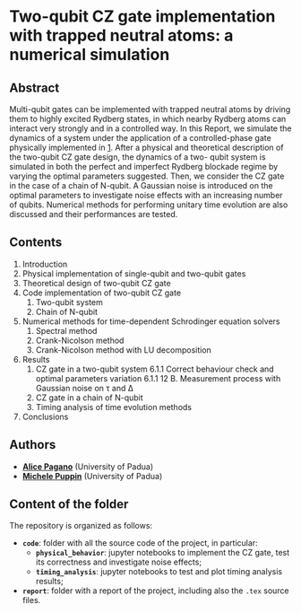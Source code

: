 # Two-qubit CZ gate implementation with trapped neutral atoms: a numerical simulation

## Abstract

Multi-qubit gates can be implemented with trapped neutral atoms by driving them to highly excited Rydberg states, in which nearby Rydberg atoms can interact very strongly and in a controlled way. In this Report, we simulate the dynamics of a system under the application of a controlled-phase gate physically implemented in [1](https://arxiv.org/abs/1908.06101). After a physical and theoretical description of the two-qubit CZ gate design, the dynamics of a two- qubit system is simulated in both the perfect and imperfect Rydberg blockade regime by varying the optimal parameters suggested. Then, we consider the CZ gate in the case of a chain of N-qubit. A Gaussian noise is introduced on the optimal parameters to investigate noise effects with an increasing number of qubits. Numerical methods for performing unitary time evolution are also discussed and their performances are tested.

## Contents

1. Introduction
2. Physical implementation of single-qubit and two-qubit gates
3. Theoretical design of two-qubit CZ gate
4. Code implementation of two-qubit CZ gate
    1. Two-qubit system
    2. Chain of N-qubit
5. Numerical methods for time-dependent Schrodinger equation solvers
    1. Spectral method
    2. Crank-Nicolson method
    3. Crank-Nicolson method with LU decomposition
6. Results
    1. CZ gate in a two-qubit system
        6.1.1 Correct behaviour check and optimal parameters variation
        6.1.1 12 B. Measurement process with Gaussian noise on τ and ∆
    2. CZ gate in a chain of N-qubit
    3. Timing analysis of time evolution methods
7. Conclusions


## Authors

* [**Alice Pagano**](https://github.com/AlicePagano) (University of Padua)
* [**Michele Puppin**](https://github.com/michelepuppin) (University of Padua)

## Content of the folder

The repository is organized as follows:
* **`code`**: folder with all the source code of the project, in particular:
    * **`physical_behavior`**: jupyter notebooks to implement the CZ gate, test its correctness and investigate noise effects;
    * **`timing_analysis`**: jupyter notebooks to test and plot timing analysis results;
* **`report`**: folder with a report of the project, including also the `.tex` source files.
